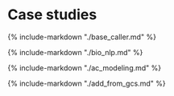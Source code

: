 # Case studies

{% include-markdown "./base_caller.md" %}

{% include-markdown "./bio_nlp.md" %}

{% include-markdown "./ac_modeling.md" %}

{% include-markdown "./add_from_gcs.md" %}